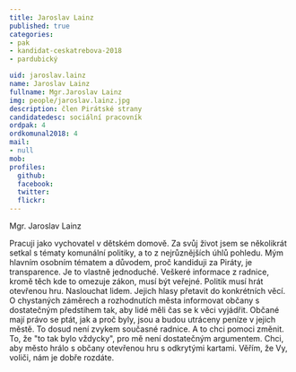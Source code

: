 ```yaml
---
title: Jaroslav Lainz
published: true
categories:
- pak
- kandidat-ceskatrebova-2018
- pardubický

uid: jaroslav.lainz
name: Jaroslav Lainz
fullname: Mgr.Jaroslav Lainz
img: people/jaroslav.lainz.jpg
description: člen Pirátské strany
candidatedesc: sociální pracovník
ordpak: 4
ordkomunal2018: 4
mail:
- null
mob:
profiles:
  github:
  facebook:
  twitter:
  flickr:
---
```


Mgr. Jaroslav Lainz


Pracuji jako vychovatel v dětském domově. Za svůj život jsem se několikrát setkal s tématy komunální politiky, a to z nejrůznějších úhlů pohledu. Mým hlavním osobním tématem a důvodem, proč kandiduji za Piráty, je transparence. Je to vlastně jednoduché. Veškeré informace z radnice, kromě těch kde to omezuje zákon, musí být veřejné. Politik musí hrát otevřenou hru. Naslouchat lidem. Jejich hlasy přetavit do konkrétních věcí. O chystaných záměrech a rozhodnutích města informovat občany s dostatečným předstihem tak, aby lidé měli čas se k věci vyjádřit. Občané mají právo se ptát, jak a proč byly, jsou a budou utráceny peníze v jejich městě.
To dosud není zvykem současné radnice. A to chci pomoci změnit. To, že "to tak bylo vždycky", pro mě není dostatečným argumentem. Chci, aby město hrálo s občany otevřenou hru s odkrytými kartami. Věřím, že Vy, voliči, nám je dobře rozdáte.